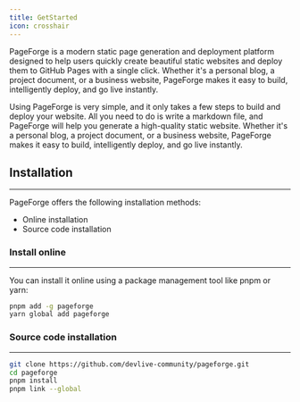 ```yaml
---
title: GetStarted
icon: crosshair
---
```


PageForge is a modern static page generation and deployment platform designed to help users quickly create beautiful static websites and deploy them to GitHub Pages with a single click. Whether it's a personal blog, a project document, or a business website, PageForge makes it easy to build, intelligently deploy, and go live instantly.

Using PageForge is very simple, and it only takes a few steps to build and deploy your website. All you need to do is write a markdown file, and PageForge will help you generate a high-quality static website. Whether it's a personal blog, a project document, or a business website, PageForge makes it easy to build, intelligently deploy, and go live instantly.

## Installation

---

PageForge offers the following installation methods:

- Online installation
- Source code installation

### Install online

---

You can install it online using a package management tool like pnpm or yarn:

```bash
pnpm add -g pageforge
yarn global add pageforge
```

### Source code installation

---

```bash
git clone https://github.com/devlive-community/pageforge.git
cd pageforge
pnpm install
pnpm link --global
```